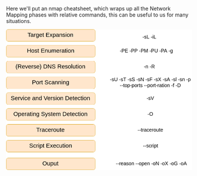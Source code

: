 
Here we'll put an nmap cheatsheet, which wraps up all the Network
Mapping phases with relative commands, this can be useful to us
for many situations.

![alt text](img/nmap_cheatsheet.png "nmap cheatsheet")


